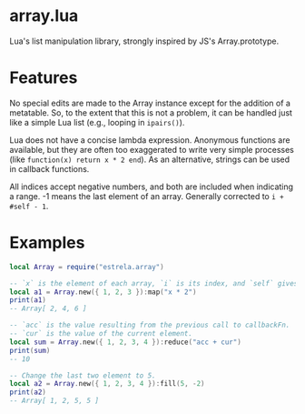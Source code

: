 # array.lua

Lua's list manipulation library, strongly inspired by JS's Array.prototype.

# Features

No special edits are made to the Array instance except for the addition of a metatable.
So, to the extent that this is not a problem, it can be handled just like a simple Lua list (e.g., looping in `ipairs()`).

Lua does not have a concise lambda expression.
Anonymous functions are available, but they are often too exaggerated to write very simple processes (like `function(x) return x * 2 end`).
As an alternative, strings can be used in callback functions.

All indices accept negative numbers, and both are included when indicating a range.
-1 means the last element of an array. Generally corrected to `i + #self - 1`.

# Examples

```lua
local Array = require("estrela.array")

-- `x` is the element of each array, `i` is its index, and `self` gives access to the array itself.
local a1 = Array.new({ 1, 2, 3 }):map("x * 2")
print(a1)
-- Array[ 2, 4, 6 ]

-- `acc` is the value resulting from the previous call to callbackFn.
-- `cur` is the value of the current element.
local sum = Array.new({ 1, 2, 3, 4 }):reduce("acc + cur")
print(sum)
-- 10

-- Change the last two element to 5.
local a2 = Array.new({ 1, 2, 3, 4 }):fill(5, -2)
print(a2)
-- Array[ 1, 2, 5, 5 ]
```
